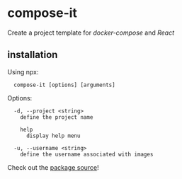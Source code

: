 # compose-it

Create a project template for *docker-compose* and *React*

## installation
Using npx:
```
  compose-it [options] [arguments]
```

Options:
```
  -d, --project <string>
    define the project name

    help
      display help menu

  -u, --username <string>
    define the username associated with images
```

Check out the [package source](https://github.com/nitharios/compose-it)!